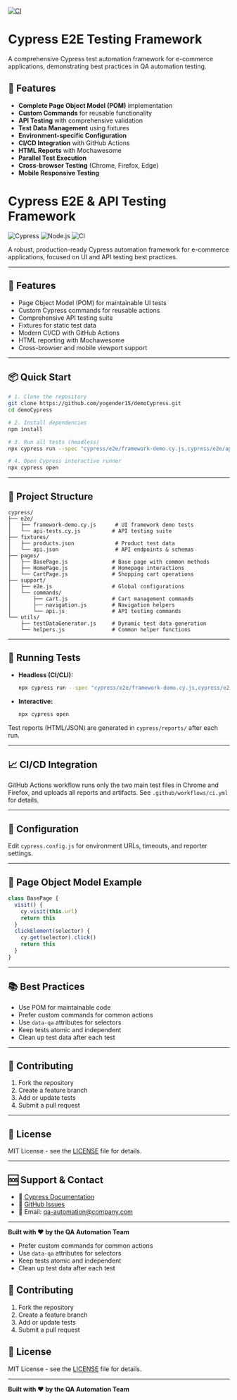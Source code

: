 [![CI](https://github.com/yogender15/demoCypress/actions/workflows/cy.yml/badge.svg?branch=main)](https://github.com/yogender15/demoCypress/actions/workflows/ci.yml)

# Cypress E2E Testing Framework

A comprehensive Cypress test automation framework for e-commerce applications, demonstrating best practices in QA automation testing.

## 🚀 Features

- **Complete Page Object Model (POM)** implementation
- **Custom Commands** for reusable functionality
- **API Testing** with comprehensive validation
- **Test Data Management** using fixtures
- **Environment-specific Configuration**
- **CI/CD Integration** with GitHub Actions
- **HTML Reports** with Mochawesome
- **Parallel Test Execution**
- **Cross-browser Testing** (Chrome, Firefox, Edge)
- **Mobile Responsive Testing**


# Cypress E2E & API Testing Framework

![Cypress](https://img.shields.io/badge/Cypress-14.x-brightgreen?logo=cypress)
![Node.js](https://img.shields.io/badge/Node.js-22.x-brightgreen?logo=node.js)
![CI](https://github.com/yogender15/demoCypress/actions/workflows/ci.yml/badge.svg)

A robust, production-ready Cypress automation framework for e-commerce applications, focused on UI and API testing best practices.

---

## 🚀 Features

- Page Object Model (POM) for maintainable UI tests
- Custom Cypress commands for reusable actions
- Comprehensive API testing suite
- Fixtures for static test data
- Modern CI/CD with GitHub Actions
- HTML reporting with Mochawesome
- Cross-browser and mobile viewport support

---

## 📦 Quick Start

```bash
# 1. Clone the repository
git clone https://github.com/yogender15/demoCypress.git
cd demoCypress

# 2. Install dependencies
npm install

# 3. Run all tests (headless)
npx cypress run --spec "cypress/e2e/framework-demo.cy.js,cypress/e2e/api-tests.cy.js" --browser chrome --headed

# 4. Open Cypress interactive runner
npx cypress open
```

---

## 📁 Project Structure

```
cypress/
├── e2e/
│   ├── framework-demo.cy.js      # UI framework demo tests
│   └── api-tests.cy.js          # API testing suite
├── fixtures/
│   ├── products.json             # Product test data
│   └── api.json                  # API endpoints & schemas
├── pages/
│   ├── BasePage.js              # Base page with common methods
│   ├── HomePage.js              # Homepage interactions
│   └── CartPage.js              # Shopping cart operations
├── support/
│   ├── e2e.js                   # Global configurations
│   └── commands/
│       ├── cart.js              # Cart management commands
│       ├── navigation.js        # Navigation helpers
│       └── api.js               # API testing commands
└── utils/
    ├── testDataGenerator.js     # Dynamic test data generation
    └── helpers.js               # Common helper functions
```

---

## 🧪 Running Tests

- **Headless (CI/CLI):**
  ```bash
  npx cypress run --spec "cypress/e2e/framework-demo.cy.js,cypress/e2e/api-tests.cy.js" --browser chrome --headed
  ```
- **Interactive:**
  ```bash
  npx cypress open
  ```

Test reports (HTML/JSON) are generated in `cypress/reports/` after each run.

---

## 📈 CI/CD Integration

GitHub Actions workflow runs only the two main test files in Chrome and Firefox, and uploads all reports and artifacts. See `.github/workflows/ci.yml` for details.

---

## 🔧 Configuration

Edit `cypress.config.js` for environment URLs, timeouts, and reporter settings.

---

## 🧩 Page Object Model Example

```javascript
class BasePage {
  visit() {
    cy.visit(this.url)
    return this
  }
  clickElement(selector) {
    cy.get(selector).click()
    return this
  }
}
```

---

## 📚 Best Practices

- Use POM for maintainable code
- Prefer custom commands for common actions
- Use `data-qa` attributes for selectors
- Keep tests atomic and independent
- Clean up test data after each test

---

## 🤝 Contributing

1. Fork the repository
2. Create a feature branch
3. Add or update tests
4. Submit a pull request

---

## 📄 License

MIT License - see the [LICENSE](LICENSE) file for details.

---

## 🆘 Support & Contact

- 📖 [Cypress Documentation](https://docs.cypress.io/)
- 💬 [GitHub Issues](https://github.com/yogender15/demoCypress/issues)
- 📧 Email: qa-automation@company.com

---

**Built with ❤️ by the QA Automation Team**
- Prefer custom commands for common actions
- Use `data-qa` attributes for selectors
- Keep tests atomic and independent
- Clean up test data after each test

## 🤝 Contributing

1. Fork the repository
2. Create a feature branch
3. Add or update tests
4. Submit a pull request

## 📄 License

MIT License - see the [LICENSE](LICENSE) file for details.

---

**Built with ❤️ by the QA Automation Team**

